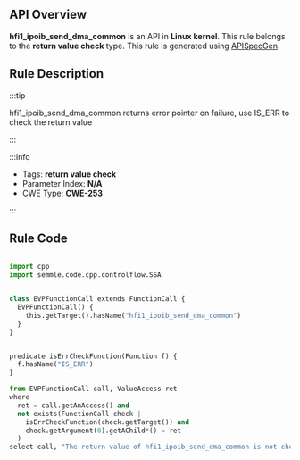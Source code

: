 ---
---


## API Overview
**hfi1_ipoib_send_dma_common** is an API in **Linux kernel**. This rule belongs to the **return value check** type. This rule is generated using [APISpecGen](../../tools/APISpecGen).
## Rule Description

:::tip

hfi1_ipoib_send_dma_common returns error pointer on failure, use IS_ERR to check the return value

:::

:::info

- Tags: **return value check**
- Parameter Index: **N/A**
- CWE Type: **CWE-253**

:::

## Rule Code
```python

import cpp
import semmle.code.cpp.controlflow.SSA


class EVPFunctionCall extends FunctionCall {
  EVPFunctionCall() {
    this.getTarget().hasName("hfi1_ipoib_send_dma_common")
  }
}


predicate isErrCheckFunction(Function f) {
  f.hasName("IS_ERR") 
}

from EVPFunctionCall call, ValueAccess ret
where
  ret = call.getAnAccess() and
  not exists(FunctionCall check |
    isErrCheckFunction(check.getTarget()) and
    check.getArgument(0).getAChild*() = ret
  )
select call, "The return value of hfi1_ipoib_send_dma_common is not checked with IS_ERR."
    
```